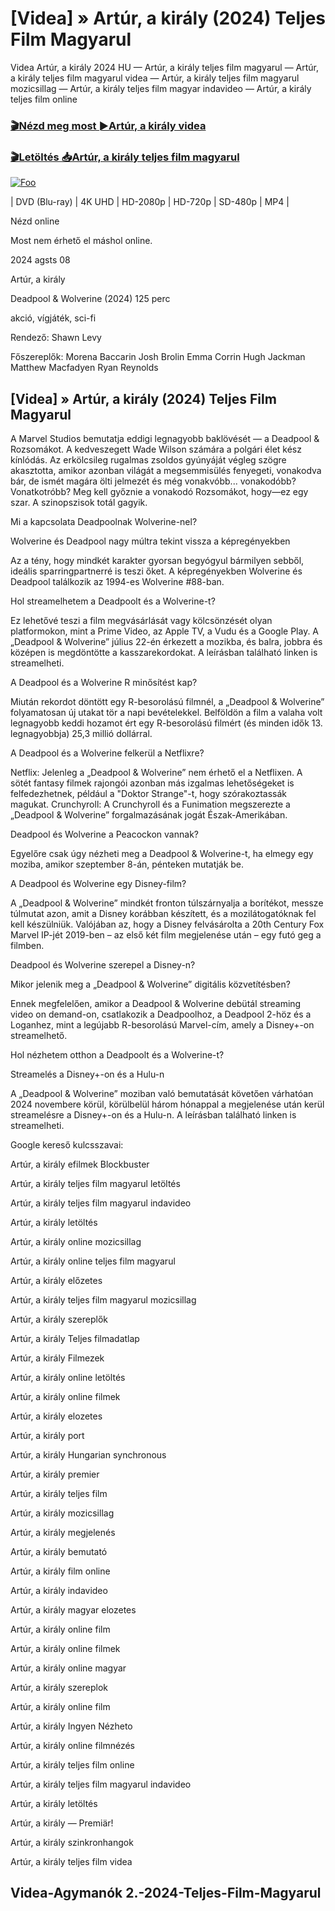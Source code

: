 <h1 tabindex="-1" class="heading-element" dir="auto">[Videa] » Artúr, a király (2024) Teljes Film Magyarul </h1>

Videa Artúr, a király 2024 HU — Artúr, a király teljes film magyarul — Artúr, a király teljes film magyarul videa — Artúr, a király teljes film magyarul mozicsillag — Artúr, a király teljes film magyar indavideo — Artúr, a király teljes film online

<h3><a href="https://dmov.fun/hu/movie/618588/arthur-the-king-gityub" rel="nofollow">🎬Nézd meg most ►Artúr, a király videa</a></h3>

<h3><a href="https://dmov.fun/hu/movie/618588/arthur-the-king-gityub" rel="nofollow">🎬Letöltés 📥Artúr, a király teljes film magyarul</a></h3>

<a href="https://dmov.fun/hu/movie/618588/arthur-the-king-gityub" rel="nofollow"><img src="https://camo.githubusercontent.com/917e6ed5c302499242165dcc02bdbce85c075fd21b35918eb9c0b771855261b8/68747470733a2f2f7374617469632e7769787374617469632e636f6d2f6d656469612f6232343966395f61646163386637306662336634356238383639313639366337376465313866337e6d76322e676966" alt="Foo" style="max-width: 100%;"></a>


| DVD (Blu-ray) | 4K UHD | HD-2080p | HD-720p | SD-480p | MP4 |

Nézd online

Most nem érhető el máshol online.

2024 agsts 08

Artúr, a király

Deadpool & Wolverine (2024) 125 perc

akció, vígjáték, sci-fi

Rendező: Shawn Levy

Főszereplők: Morena Baccarin Josh Brolin Emma Corrin Hugh Jackman Matthew Macfadyen Ryan Reynolds

## [Videa] » Artúr, a király (2024) Teljes Film Magyarul

A Marvel Studios bemutatja eddigi legnagyobb baklövését — a Deadpool & Rozsomákot. A kedveszegett Wade Wilson számára a polgári élet kész kínlódás. Az erkölcsileg rugalmas zsoldos gyúnyáját végleg szögre akasztotta, amikor azonban világát a megsemmisülés fenyegeti, vonakodva bár, de ismét magára ölti jelmezét és még vonakvóbb... vonakodóbb? Vonatkotróbb? Meg kell győznie a vonakodó Rozsomákot, hogy—ez egy szar. A szinopszisok totál gagyik.

Mi a kapcsolata Deadpoolnak Wolverine-nel?

Wolverine és Deadpool nagy múltra tekint vissza a képregényekben

Az a tény, hogy mindkét karakter gyorsan begyógyul bármilyen sebből, ideális sparringpartnerré is teszi őket. A képregényekben Wolverine és Deadpool találkozik az 1994-es Wolverine #88-ban.

Hol streamelhetem a Deadpoolt és a Wolverine-t?

Ez lehetővé teszi a film megvásárlását vagy kölcsönzését olyan platformokon, mint a Prime Video, az Apple TV, a Vudu és a Google Play. A „Deadpool & Wolverine” július 22-én érkezett a mozikba, és balra, jobbra és középen is megdöntötte a kasszarekordokat. A leírásban található linken is streamelheti.

A Deadpool és a Wolverine R minősítést kap?

Miután rekordot döntött egy R-besorolású filmnél, a „Deadpool & Wolverine” folyamatosan új utakat tör a napi bevételekkel. Belföldön a film a valaha volt legnagyobb keddi hozamot ért egy R-besorolású filmért (és minden idők 13. legnagyobbja) 25,3 millió dollárral.

A Deadpool és a Wolverine felkerül a Netflixre?

Netflix: Jelenleg a „Deadpool & Wolverine” nem érhető el a Netflixen. A sötét fantasy filmek rajongói azonban más izgalmas lehetőségeket is felfedezhetnek, például a "Doktor Strange"-t, hogy szórakoztassák magukat. Crunchyroll: A Crunchyroll és a Funimation megszerezte a „Deadpool & Wolverine” forgalmazásának jogát Észak-Amerikában.

Deadpool és Wolverine a Peacockon vannak?

Egyelőre csak úgy nézheti meg a Deadpool & Wolverine-t, ha elmegy egy moziba, amikor szeptember 8-án, pénteken mutatják be.

A Deadpool és Wolverine egy Disney-film?

A „Deadpool & Wolverine” mindkét fronton túlszárnyalja a borítékot, messze túlmutat azon, amit a Disney korábban készített, és a mozilátogatóknak fel kell készülniük. Valójában az, hogy a Disney felvásárolta a 20th Century Fox Marvel IP-jét 2019-ben – az első két film megjelenése után – egy futó geg a filmben.

Deadpool és Wolverine szerepel a Disney-n?

Mikor jelenik meg a „Deadpool & Wolverine” digitális közvetítésben?

Ennek megfelelően, amikor a Deadpool & Wolverine debütál streaming video on demand-on, csatlakozik a Deadpoolhoz, a Deadpool 2-höz és a Loganhez, mint a legújabb R-besorolású Marvel-cím, amely a Disney+-on streamelhető.

Hol nézhetem otthon a Deadpoolt és a Wolverine-t?

Streamelés a Disney+-on és a Hulu-n

A „Deadpool & Wolverine” moziban való bemutatását követően várhatóan 2024 novembere körül, körülbelül három hónappal a megjelenése után kerül streamelésre a Disney+-on és a Hulu-n. A leírásban található linken is streamelheti.

Google kereső kulcsszavai:

Artúr, a király efilmek Blockbuster

Artúr, a király teljes film magyarul letöltés

Artúr, a király teljes film magyarul indavideo

Artúr, a király letöltés

Artúr, a király online mozicsillag

Artúr, a király online teljes film magyarul

Artúr, a király előzetes

Artúr, a király teljes film magyarul mozicsillag

Artúr, a király szereplők

Artúr, a király Teljes filmadatlap

Artúr, a király Filmezek

Artúr, a király online letöltés

Artúr, a király online filmek

Artúr, a király elozetes

Artúr, a király port

Artúr, a király Hungarian synchronous

Artúr, a király premier

Artúr, a király teljes film

Artúr, a király mozicsillag

Artúr, a király megjelenés

Artúr, a király bemutató

Artúr, a király film online

Artúr, a király indavideo

Artúr, a király magyar elozetes

Artúr, a király online film

Artúr, a király online filmek

Artúr, a király online magyar

Artúr, a király szereplok

Artúr, a király online film

Artúr, a király Ingyen Nézheto

Artúr, a király online filmnézés

Artúr, a király teljes film online

Artúr, a király teljes film magyarul indavideo

Artúr, a király letöltés

Artúr, a király — Premiär!

Artúr, a király szinkronhangok

Artúr, a király teljes film videa

## Videa-Agymanók 2.-2024-Teljes-Film-Magyarul

